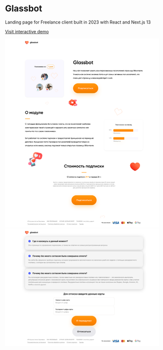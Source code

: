 # Glassbot

Landing page for Freelance client built in 2023 with React and Next.js 13

[Visit interactive demo](https://x5io-glassbot.netlify.app)

![Screenshot](screenshots/screenshot1.png)
![Screenshot](screenshots/screenshot2.png)